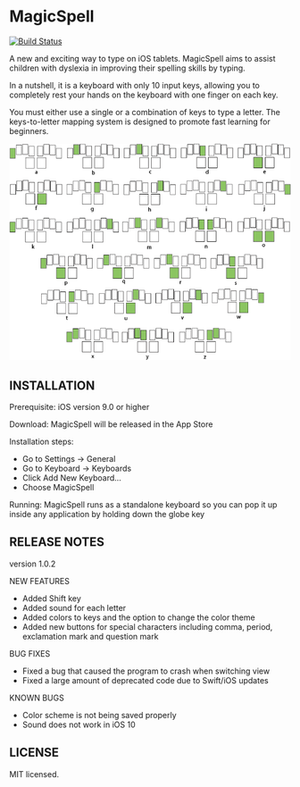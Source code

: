 # MagicSpell
[![Build Status](https://travis-ci.org/baodvu/MagicSpell.svg?branch=master)](https://travis-ci.org/baodvu/MagicSpell)

A new and exciting way to type on iOS tablets.
MagicSpell aims to assist children with dyslexia in improving their spelling skills by typing.

In a nutshell, it is a keyboard with only 10 input keys, allowing you to completely rest your hands on the keyboard with one finger on each key.

You must either use a single or a combination of keys to type a letter. The keys-to-letter mapping system is designed to promote fast learning for beginners.

![Alt text](keyboard.png "Key chording system")

INSTALLATION
---------

Prerequisite:
	iOS version 9.0 or higher

Download: MagicSpell will be released in the App Store

Installation steps:
- Go to Settings → General
- Go to Keyboard → Keyboards
- Click Add New Keyboard…
- Choose MagicSpell

Running:
  MagicSpell runs as a standalone keyboard so you can pop it up inside any application by holding down the globe key
  
RELEASE NOTES
---------
version  1.0.2

NEW FEATURES
- Added Shift key
- Added sound for each letter
- Added colors to keys and the option to change the color theme
- Added new buttons for special characters including comma, period, exclamation mark and question mark
	
BUG FIXES
- Fixed a bug that caused the program to crash when switching view
- Fixed a large amount of deprecated code due to Swift/iOS updates

KNOWN BUGS
- Color scheme is not being saved properly
- Sound does not work in iOS 10
  
LICENSE
---------
MIT licensed.
